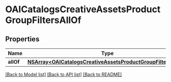 # OAICatalogsCreativeAssetsProductGroupFiltersAllOf

## Properties
Name | Type | Description | Notes
------------ | ------------- | ------------- | -------------
**allOf** | [**NSArray&lt;OAICatalogsCreativeAssetsProductGroupFilterKeys&gt;***](OAICatalogsCreativeAssetsProductGroupFilterKeys.md) |  | 

[[Back to Model list]](../README.md#documentation-for-models) [[Back to API list]](../README.md#documentation-for-api-endpoints) [[Back to README]](../README.md)



